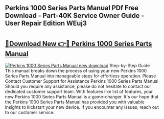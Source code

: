 ## Perkins 1000 Series Parts Manual PDf Free Download - Part-40K Service Owner Guide - User Repair Edition WEuj3

# <h2><a href="http://cf18846.oget.top/?id=Perkins+1000+Series+Parts+Manual">🔗Download New 👉🔴 Perkins 1000 Series Parts Manual</a></h2>

[![Perkins 1000 Series Parts Manual new download](https://i.imgur.com/5g1atiW.png)](http://cf18846.oget.top/?id=Perkins+1000+Series+Parts+Manual)
Step-by-Step Guide This manual breaks down the process of using your new Perkins 1000 Series Parts Manual into manageable steps for effortless operation. Please Contact Customer Support for Assistance Perkins 1000 Series Parts Manual Should you require any assistance, please do not hesitate to contact our dedicated customer support team. With features like list of features, your new Perkins 1000 Series Parts Manual is a game-changer. It's our hope that the Perkins 1000 Series Parts Manual has provided you with valuable insights to kickstart your new device. If you encounter any issues, reach out to our customer service.
